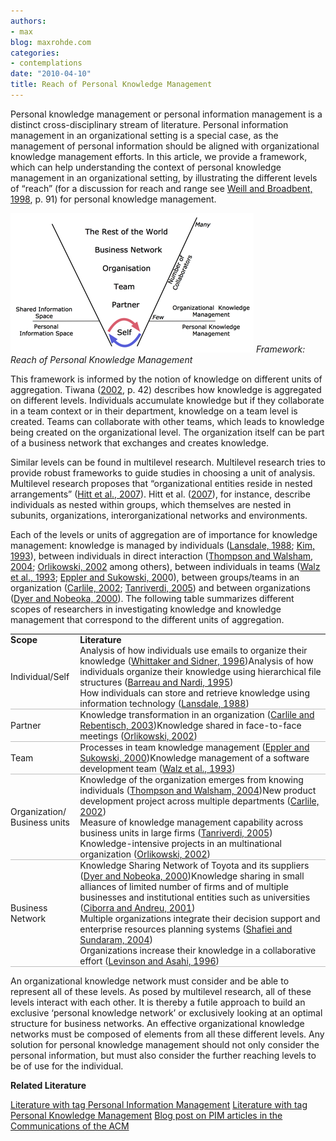 ```yaml
---
authors:
- max
blog: maxrohde.com
categories:
- contemplations
date: "2010-04-10"
title: Reach of Personal Knowledge Management
---
```


Personal knowledge management or personal information management is a distinct cross-disciplinary stream of literature. Personal information management in an organizational setting is a special case, as the management of personal information should be aligned with organizational knowledge management efforts. In this article, we provide a framework, which can help understanding the context of personal knowledge management in an organizational setting, by illustrating the different levels of “reach” (for a discussion for reach and range see [Weill and Broadbent, 1998](http://www.citeulike.org/user/mxro/article/4834591), p. 91) for personal knowledge management.

![wpid-scopeofpersonalknowledgemanagementpng.png](images/wpid-scopeofpersonalknowledgemanagementpng.png) _Framework: Reach of Personal Knowledge Management_

This framework is informed by the notion of knowledge on different units of aggregation. Tiwana ([2002](http://www.citeulike.org/user/mxro/article/281379), p. 42) describes how knowledge is aggregated on different levels. Individuals accumulate knowledge but if they collaborate in a team context or in their department, knowledge on a team level is created. Teams can collaborate with other teams, which leads to knowledge being created on the organizational level. The organization itself can be part of a business network that exchanges and creates knowledge.

Similar levels can be found in multilevel research. Multilevel research tries to provide robust frameworks to guide studies in choosing a unit of analysis. Multilevel research proposes that “organizational entities reside in nested arrangements” ([Hitt et al., 2007](http://www.citeulike.org/user/mxro/article/6999279)). Hitt et al. ([2007](http://www.citeulike.org/user/mxro/article/6999279)), for instance, describe individuals as nested within groups, which themselves are nested in subunits, organizations, interorganizational networks and environments.

Each of the levels or units of aggregation are of importance for knowledge management: knowledge is managed by individuals ([Lansdale, 1988](http://www.citeulike.org/user/mxro/article/4491396); [Kim, 1993](http://www.citeulike.org/user/mxro/article/4575311)), between individuals in direct interaction ([Thompson and Walsham, 2004](http://www.citeulike.org/user/mxro/article/4116); [Orlikowski, 2002](http://www.citeulike.org/user/mxro/article/3739501) among others), between individuals in teams ([Walz et al., 1993](http://www.citeulike.org/user/mxro/article/3754395); [Eppler and Sukowski, 200](http://www.citeulike.org/user/mxro/article/4079526)0), between groups/teams in an organization ([Carlile, 2002](http://www.citeulike.org/user/mxro/article/4079519); [Tanriverdi, 2005](http://www.citeulike.org/user/mxro/article/4226695)) and between organizations ([Dyer and Nobeoka, 2000](http://www.citeulike.org/user/mxro/article/3754397)). The following table summarizes different scopes of researchers in investigating knowledge and knowledge management that correspond to the different units of aggregation.

<table style="empty-cells:show;border-collapse:collapse;"><tbody><tr><td style="border-top:0 solid #000000;border-bottom:0 solid #000000;border-right:0 solid #000000;margin:0;padding:0;"><strong>Scope</strong></td><td style="border:0 solid #000000;margin:0;padding:0;"><strong>Literature</strong></td></tr><tr><td style="border-top:0 solid #000000;border-bottom:1px solid #bfbfbf;border-right:0 solid #000000;margin:0;padding:0;">Individual/Self</td><td style="border-top:0 solid #000000;border-bottom:1px solid #bfbfbf;border-right:0 solid #000000;margin:0;padding:0;">Analysis of how individuals use emails to organize their knowledge (<a href="http://www.citeulike.org/user/mxro/article/483049">Whittaker and Sidner, 1996</a>)Analysis of how individuals organize their knowledge using hierarchical file structures (<a href="http://www.citeulike.org/user/mxro/article/2209218">Barreau and Nardi, 1995</a>)<div></div>How individuals can store and retrieve knowledge using information technology (<a href="http://www.citeulike.org/user/mxro/article/4491396">Lansdale, 1988</a>)</td></tr><tr><td style="border-top:0 solid #000000;border-bottom:1px solid #bfbfbf;border-right:0 solid #000000;margin:0;padding:0;">Partner</td><td style="border-top:0 solid #000000;border-bottom:1px solid #bfbfbf;border-right:0 solid #000000;margin:0;padding:0;">Knowledge transformation in an organization (<a href="http://www.citeulike.org/user/mxro/article/4233564">Carlile and Rebentisch, 2003</a>)Knowledge shared in face-to-face meetings (<a href="http://www.citeulike.org/user/mxro/article/3739501">Orlikowski, 2002</a>)</td></tr><tr><td style="border-top:0 solid #000000;border-bottom:1px solid #bfbfbf;border-right:0 solid #000000;margin:0;padding:0;">Team</td><td style="border-top:0 solid #000000;border-bottom:1px solid #bfbfbf;border-right:0 solid #000000;margin:0;padding:0;">Processes in team knowledge management (<a href="http://www.citeulike.org/user/mxro/article/4079526">Eppler and Sukowski, 2000</a>)Knowledge management of a software development team (<a href="http://www.citeulike.org/user/mxro/article/3754395">Walz et al., 1993</a>)</td></tr><tr><td style="border-top:0 solid #000000;border-bottom:1px solid #bfbfbf;border-right:0 solid #000000;margin:0;padding:0;">Organization/ Business units</td><td style="border-top:0 solid #000000;border-bottom:1px solid #bfbfbf;border-right:0 solid #000000;margin:0;padding:0;">Knowledge of the organization emerges from knowing individuals (<a href="http://www.citeulike.org/user/mxro/article/4116">Thompson and Walsham, 2004</a>)New product development project across multiple departments (<a href="http://www.citeulike.org/user/mxro/article/4079519">Carlile, 2002</a>)<div></div>Measure of knowledge management capability across business units in large firms (<a href="http://www.citeulike.org/user/mxro/article/4226695">Tanriverdi, 2005</a>)<div></div>Knowledge-intensive projects in an multinational organization (<a href="http://www.citeulike.org/user/mxro/article/3739501">Orlikowski, 2002</a>)</td></tr><tr><td style="border-top:0 solid #000000;border-bottom:1px solid #bfbfbf;border-right:0 solid #000000;margin:0;padding:0;">Business Network</td><td style="border-top:0 solid #000000;border-bottom:1px solid #bfbfbf;border-right:0 solid #000000;margin:0;padding:0;">Knowledge Sharing Network of Toyota and its suppliers (<a href="http://www.citeulike.org/user/mxro/article/3754397">Dyer and Nobeoka, 2000</a>)Knowledge sharing in small alliances of limited number of firms and of multiple businesses and institutional entities such as universities (<a href="http://www.citeulike.org/user/mxro/article/4233558">Ciborra and Andreu, 2001</a>)<div></div>Multiple organizations integrate their decision support and enterprise resources planning systems (<a href="http://www.citeulike.org/user/mxro/article/4509040">Shafiei and Sundaram, 2004</a>)<div></div>Organizations increase their knowledge in a collaborative effort (<a href="http://www.citeulike.org/user/mxro/article/4080469">Levinson and Asahi, 1996</a>)</td></tr></tbody></table>

An organizational knowledge network must consider and be able to represent all of these levels. As posed by multilevel research, all of these levels interact with each other. It is thereby a futile approach to build an exclusive ‘personal knowledge network’ or exclusively looking at an optimal structure for business networks. An effective organizational knowledge networks must be composed of elements from all these different levels. Any solution for personal knowledge management should not only consider the personal information, but must also consider the further reaching levels to be of use for the individual.

**Related Literature**

[Literature with tag Personal Information Management](http://www.citeulike.org/user/mxro/tag/0_pim) [Literature with tag Personal Knowledge Management](http://www.citeulike.org/user/mxro/tag/0_personal_knowledge_management) [Blog post on PIM articles in the Communications of the ACM](http://blog.jackvinson.com/archives/2006/01/07/pim_articles_from_the_acm.html)
